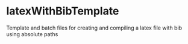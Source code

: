 latexWithBibTemplate
====================

Template and batch files for creating and compiling a latex file with bib using absolute paths
